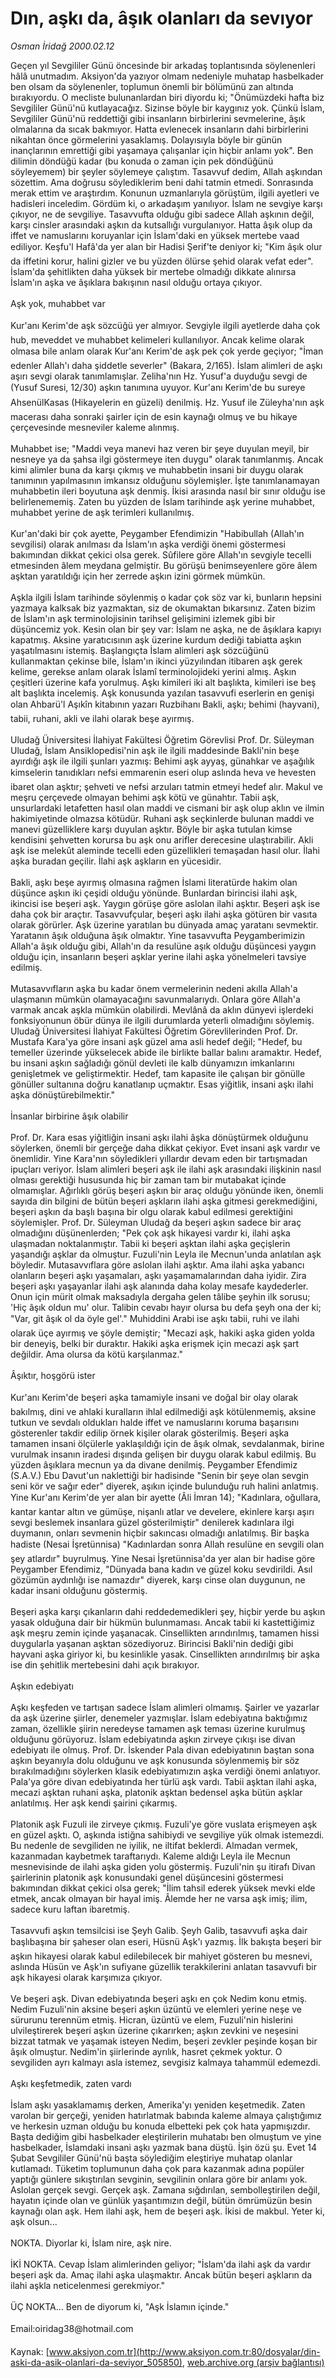 # Dın, aşkı da, âşık olanları da sevıyor

*Osman İridağ 2000.02.12*

<div class="pNewsDetailMainContent ctx_content" itemprop="articleBody">
 Geçen yıl Sevgililer Günü öncesinde bir arkadaş toplantısında söylenenleri hâlâ unutmadım. Aksiyon'da yazıyor olmam nedeniyle muhatap hasbelkader ben olsam da söylenenler, toplumun önemli bir bölümünü zan altında bırakıyordu. O mecliste bulunanlardan biri diyordu ki; "Önümüzdeki hafta biz Sevgililer Günü'nü kutlayacağız. Sizinse böyle bir kaygınız yok. Çünkü İslam, Sevgililer Günü'nü reddettiği gibi insanların birbirlerini sevmelerine, âşık olmalarına da sıcak bakmıyor. Hatta evlenecek insanların dahi birbirlerini nikahtan önce görmelerini yasaklamış. Dolayısıyla böyle bir günün inançlarının emrettiği gibi yaşamaya çalışanlar için hiçbir anlamı yok". Ben dilimin döndüğü kadar (bu konuda o zaman için pek döndüğünü söyleyemem) bir şeyler söylemeye çalıştım. Tasavvuf dedim, Allah aşkından sözettim. Ama doğrusu söylediklerim beni dahi tatmin etmedi. Sonrasında merak ettim ve araştırdım. Konunun uzmanlarıyla görüştüm, ilgili ayetleri ve hadisleri inceledim. Gördüm ki, o arkadaşım yanılıyor. İslam ne sevgiye karşı çıkıyor, ne de sevgiliye. Tasavvufta olduğu gibi sadece Allah aşkının değil, karşı cinsler arasındaki aşkın da kutsallığı vurgulanıyor. Hatta âşık olup da iffet ve namuslarını koruyanlar için İslam'daki en yüksek mertebe vaad ediliyor. Keşfu'l Hafâ'da yer alan bir Hadisi Şerif'te deniyor ki; "Kim âşık olur da iffetini korur, halini gizler ve bu yüzden ölürse şehid olarak vefat eder". İslam'da şehitlikten daha yüksek bir mertebe olmadığı dikkate alınırsa İslam'ın aşka ve âşıklara bakışının nasıl olduğu ortaya çıkıyor.
 <br/>
 <br/>
 Aşk yok, muhabbet var
 <br/>
 <br/>
 Kur'anı Kerim'de aşk sözcüğü yer almıyor. Sevgiyle ilgili ayetlerde daha çok hub, meveddet ve muhabbet kelimeleri kullanılıyor. Ancak kelime olarak olmasa bile anlam olarak Kur'anı Kerim'de aşk pek çok yerde geçiyor; "İman edenler Allah'ı daha şiddetle severler" (Bakara, 2/165). İslam alimleri de aşkı aşırı sevgi olarak tanımlamışlar. Zeliha'nın Hz. Yusuf'a duyduğu sevgi de (Yusuf Suresi, 12/30) aşkın tanımına uyuyor. Kur'anı Kerim'de bu sureye AhsenülKasas (Hikayelerin en güzeli) denilmiş. Hz. Yusuf ile Züleyha'nın aşk macerası daha sonraki şairler için de esin kaynağı olmuş ve bu hikaye çerçevesinde mesneviler kaleme alınmış.
 <br/>
 <br/>
 Muhabbet ise; "Maddi veya manevi haz veren bir şeye duyulan meyil, bir nesneye ya da şahsa ilgi göstermeye iten duygu" olarak tanımlanmış. Ancak kimi alimler buna da karşı çıkmış ve muhabbetin insani bir duygu olarak tanımının yapılmasının imkansız olduğunu söylemişler. İşte tanımlanamayan muhabbetin ileri boyutuna aşk denmiş. İkisi arasında nasıl bir sınır olduğu ise belirlenememiş. Zaten bu yüzden de İslam tarihinde aşk yerine muhabbet, muhabbet yerine de aşk terimleri kullanılmış.
 <br/>
 <br/>
 Kur'an'daki bir çok ayette, Peygamber Efendimizin "Habibullah (Allah'ın sevgilisi) olarak anılması da İslam'ın aşka verdiği önemi göstermesi bakımından dikkat çekici olsa gerek. Sûfilere göre Allah'ın sevgiyle tecelli etmesinden âlem meydana gelmiştir. Bu görüşü benimseyenlere göre âlem aşktan yaratıldığı için her zerrede aşkın izini görmek mümkün.
 <br/>
 <br/>
 Aşkla ilgili İslam tarihinde söylenmiş o kadar çok söz var ki, bunların hepsini yazmaya kalksak biz yazmaktan, siz de okumaktan bıkarsınız. Zaten bizim de İslam'ın aşk terminolojisinin tarihsel gelişimini izlemek gibi bir düşüncemiz yok. Kesin olan bir şey var: İslam ne aşka, ne de âşıklara kapıyı kapatmış. Aksine yaratıcısının aşk üzerine kurdum dediği tabiatta aşkın yaşatılmasını istemiş. Başlangıçta İslam alimleri aşk sözcüğünü kullanmaktan çekinse bile, İslam'ın ikinci yüzyılından itibaren aşk gerek kelime, gerekse anlam olarak İslamî terminolojideki yerini almış. Aşkın çeşitleri üzerine kafa yorulmuş. Aşkı kimileri iki alt başlıkta, kimileri ise beş alt başlıkta incelemiş. Aşk konusunda yazılan tasavvufi eserlerin en genişi olan Ahbarü'l Aşıkîn kitabının yazarı Ruzbihanı Bakli, aşkı; behimi (hayvani), tabii, ruhani, akli ve ilahi olarak beşe ayırmış.
 <br/>
 <br/>
 Uludağ Üniversitesi İlahiyat Fakültesi Öğretim Görevlisi Prof. Dr. Süleyman Uludağ, İslam Ansiklopedisi'nin aşk ile ilgili maddesinde Bakli'nin beşe ayırdığı aşk ile ilgili şunları yazmış: Behimi aşk ayyaş, günahkar ve aşağılık kimselerin tanıdıkları nefsi emmarenin eseri olup aslında heva ve hevesten ibaret olan aşktır; şehveti ve nefsi arzuları tatmin etmeyi hedef alır. Makul ve meşru çerçevede olmayan behimi aşk kötü ve günahtır. Tabii aşk, unsurlardaki letafetten hasıl olan maddi ve cismani bir aşk olup aklın ve ilmin hakimiyetinde olmazsa kötüdür. Ruhani aşk seçkinlerde bulunan maddi ve manevi güzelliklere karşı duyulan aşktır. Böyle bir aşka tutulan kimse kendisini şehvetten korursa bu aşk onu arifler derecesine ulaştırabilir. Akli aşk ise melekût aleminde tecelli eden güzellikleri temaşadan hasıl olur. İlahi aşka buradan geçilir. İlahi aşk aşkların en yücesidir.
 <br/>
 <br/>
 Bakli, aşkı beşe ayırmış olmasına rağmen İslami literatürde hakim olan düşünce aşkın iki çeşidi olduğu yönünde. Bunlardan birincisi ilahi aşk, ikincisi ise beşeri aşk. Yaygın görüşe göre aslolan ilahi aşktır. Beşeri aşk ise daha çok bir araçtır. Tasavvufçular, beşeri aşkı ilahi aşka götüren bir vasıta olarak görürler. Aşk üzerine yaratılan bu dünyada amaç yaratanı sevmektir. Yaratanın âşık olduğuna âşık olmaktır. Yine tasavvufta Peygamberimizin Allah'a âşık olduğu gibi, Allah'ın da resulüne aşık olduğu düşüncesi yaygın olduğu için, insanların beşeri aşklar yerine ilahi aşka yönelmeleri tavsiye edilmiş.
 <br/>
 <br/>
 Mutasavvıfların aşka bu kadar önem vermelerinin nedeni akılla Allah'a ulaşmanın mümkün olamayacağını savunmalarıydı. Onlara göre Allah'a varmak ancak aşkla mümkün olabilirdi. Mevlânâ da aklın dünyevi işlerdeki fonksiyonunun öbür dünya ile ilgili durumlarda yeterli olmadığını söylemiş. Uludağ Üniversitesi İlahiyat Fakültesi Öğretim Görevlilerinden Prof. Dr. Mustafa Kara'ya göre insani aşk güzel ama asli hedef değil; "Hedef, bu temeller üzerinde yükselecek abide ile birlikte ballar balını aramaktır. Hedef, bu insani aşkın sağladığı gönül devleti ile kalb dünyamızın imkanlarını genişletmek ve geliştirmektir. Hedef, tam kapasite ile çalışan bir gönülle gönüller sultanına doğru kanatlanıp uçmaktır. Esas yiğitlik, insani aşkı ilahi aşka dönüştürebilmektir."
 <br/>
 <br/>
 İnsanlar birbirine âşık olabilir
 <br/>
 <br/>
 Prof. Dr. Kara esas yiğitliğin insani aşkı ilahi âşka dönüştürmek olduğunu söylerken, önemli bir gerçeğe daha dikkat çekiyor. Evet insani aşk vardır ve önemlidir. Yine Kara'nın söyledikleri yıllardır devam eden bir tartışmadan ipuçları veriyor. İslam alimleri beşeri aşk ile ilahi aşk arasındaki ilişkinin nasıl olması gerektiği hususunda hiç bir zaman tam bir mutabakat içinde olmamışlar. Ağırlıklı görüş beşeri aşkın bir araç olduğu yönünde iken, önemli sayıda din bilgini de bütün beşeri aşkların ilahi aşka gitmesi gerekmediğini, beşeri aşkın da başlı başına bir olgu olarak kabul edilmesi gerektiğini söylemişler. Prof. Dr. Süleyman Uludağ da beşeri aşkın sadece bir araç olmadığını düşünenlerden; "Pek çok aşk hikayesi vardır ki, ilahi aşka ulaşmadan noktalanmıştır. Tabii ki beşeri aşktan ilahi aşka geçişlerin yaşandığı aşklar da olmuştur. Fuzuli'nin Leyla ile Mecnun'unda anlatılan aşk böyledir. Mutasavvıflara göre aslolan ilahi aşktır. Ama ilahi aşka yabancı olanların beşeri aşkı yaşamaları, aşkı yaşamamalarından daha iyidir. Zira beşeri aşkı yaşayanlar ilahi aşk alanında daha kolay mesafe kaydederler. Onun için mürit olmak maksadıyla dergaha gelen tâlibe şeyhin ilk sorusu; 'Hiç âşık oldun mu' olur. Talibin cevabı hayır olursa bu defa şeyh ona der ki; "Var, git âşık ol da öyle gel'." Muhiddini Arabi ise aşkı tabii, ruhi ve ilahi olarak üçe ayırmış ve şöyle demiştir; "Mecazi aşk, hakiki aşka giden yolda bir deneyiş, belki bir duraktır. Hakiki aşka erişmek için mecazi aşk şart değildir. Ama olursa da kötü karşılanmaz."
 <br/>
 <br/>
 Âşıktır, hoşgörü ister
 <br/>
 <br/>
 Kur'anı Kerim'de beşeri aşka tamamiyle insani ve doğal bir olay olarak bakılmış, dini ve ahlaki kuralların ihlal edilmediği aşk kötülenmemiş, aksine tutkun ve sevdalı oldukları halde iffet ve namuslarını koruma başarısını gösterenler takdir edilip örnek kişiler olarak gösterilmiş. Beşeri aşka tamamen insani ölçülerle yaklaşıldığı için de âşık olmak, sevdalanmak, birine vurulmak insanın iradesi dışında gelişen bir duygu olarak kabul edilmiş. Bu yüzden âşıklara mecnun ya da divane denilmiş. Peygamber Efendimiz (S.A.V.) Ebu Davut'un naklettiği bir hadisinde "Senin bir şeye olan sevgin seni kör ve sağır eder" diyerek, aşıkın içinde bulunduğu ruh halini anlatmış. Yine Kur'anı Kerim'de yer alan bir ayette (Âli İmran 14); "Kadınlara, oğullara, kantar kantar altın ve gümüşe, nişanlı atlar ve develere, ekinlere karşı aşırı sevgi beslemek insanlara güzel gösterilmiştir" denilerek kadınlara ilgi duymanın, onları sevmenin hiçbir sakıncası olmadığı anlatılmış. Bir başka hadiste (Nesai İşretünnisa) "Kadınlardan sonra Allah resulüne en sevgili olan şey atlardır" buyrulmuş. Yine Nesai İşretünnisa'da yer alan bir hadise göre Peygamber Efendimiz, "Dünyada bana kadın ve güzel koku sevdirildi. Asıl gözümün aydınlığı ise namazdır" diyerek, karşı cinse olan duygunun, ne kadar insani olduğunu göstermiş.
 <br/>
 <br/>
 Beşeri aşka karşı çıkanların dahi reddedemedikleri şey, hiçbir yerde bu aşkın yasak olduğuna dair bir hükmün bulunmaması. Ancak tabii ki kastettiğimiz aşk meşru zemin içinde yaşanacak. Cinsellikten arındırılmış, tamamen hissi duygularla yaşanan aşktan sözediyoruz. Birincisi Bakli'nin dediği gibi hayvani aşka giriyor ki, bu kesinlikle yasak. Cinsellikten arındırılmış bir aşka ise din şehitlik mertebesini dahi açık bırakıyor.
 <br/>
 <br/>
 Aşkın edebiyatı
 <br/>
 <br/>
 Aşkı keşfeden ve tartışan sadece İslam alimleri olmamış. Şairler ve yazarlar da aşk üzerine şiirler, denemeler yazmışlar. İslam edebiyatına baktığımız zaman, özellikle şiirin neredeyse tamamen aşk teması üzerine kurulmuş olduğunu görüyoruz. İslam edebiyatında aşkın zirveye çıkışı ise divan edebiyatı ile olmuş. Prof. Dr. İskender Pala divan edebiyatının baştan sona aşkın beyanıyla dolu olduğunu ve aşk konusunda söylenmemiş bir söz bırakılmadığını söylerken klasik edebiyatımızın aşka verdiği önemi anlatıyor. Pala'ya göre divan edebiyatında her türlü aşk vardı. Tabii aşktan ilahi aşka, mecazi aşktan ruhani aşka, platonik aşktan bedensel aşka bütün aşklar anlatılmış. Her aşk kendi şairini çıkarmış.
 <br/>
 <br/>
 Platonik aşk Fuzuli ile zirveye çıkmış. Fuzuli'ye göre vuslata erişmeyen aşk en güzel aşktı. O, aşkında istiğna sahibiydi ve sevgiliye yük olmak istemezdi. Bu nedenle de sevgiliden ne iyilik, ne iltifat beklerdi. Almadan vermek, kazanmadan kaybetmek taraftarıydı. Kaleme aldığı Leyla ile Mecnun mesnevisinde de ilahi aşka giden yolu göstermiş. Fuzuli'nin şu itirafı Divan şairlerinin platonik aşk konusundaki genel düşüncesini göstermesi bakımından dikkat çekici olsa gerek; "İlim tahsil ederek yüksek mevki elde etmek, ancak olmayan bir hayal imiş. Âlemde her ne varsa aşk imiş; ilim, sadece kuru laftan ibaretmiş.
 <br/>
 <br/>
 Tasavvufi aşkın temsilcisi ise Şeyh Galib. Şeyh Galib, tasavvufi aşka dair başlıbaşına bir şaheser olan eseri, Hüsnü Aşk'ı yazmış. İlk bakışta beşeri bir aşkın hikayesi olarak kabul edilebilecek bir mahiyet gösteren bu mesnevi, aslında Hüsün ve Aşk'ın sufiyane güzellik terakkilerini anlatan tasavvufi bir aşk hikayesi olarak karşımıza çıkıyor.
 <br/>
 <br/>
 Ve beşeri aşk. Divan edebiyatında beşeri aşkı en çok Nedim konu etmiş. Nedim Fuzuli'nin aksine beşeri aşkın üzüntü ve elemleri yerine neşe ve sürurunu terennüm etmiş. Hicran, üzüntü ve elem, Fuzuli'nin hislerini ulvileştirerek beşeri aşkın üzerine çıkarırken; aşkın zevkini ve neşesini bizzat tatmak ve yaşamak isteyen Nedim, beşeri zevkler peşinde koşan bir âşık olmuştur. Nedim'in şiirlerinde ayrılık, hasret çekmek yoktur. O sevgiliden ayrı kalmayı asla istemez, sevgisiz kalmaya tahammül edemezdi.
 <br/>
 <br/>
 Aşkı keşfetmedik, zaten vardı
 <br/>
 <br/>
 İslam aşkı yasaklamamış derken, Amerika'yı yeniden keşetmedik. Zaten varolan bir gerçeği, yeniden hatırlatmak babında kaleme almaya çalıştığımız ve herkesin uzman olduğu bu konuda elbetteki pek çok hata yapmışızdır. Başta dediğim gibi hasbelkader eleştirilerin muhatabı ben olmuştum ve yine hasbelkader, İslamdaki insani aşkı yazmak bana düştü. İşin özü şu. Evet 14 Şubat Sevgililer Günü'nü başta söylediğim eleştiriye muhatap olanlar kutlamadı. Tüketim toplumunun daha çok para kazanmak adına popüler yaptığı günlere sıkıştırılan sevginin, sevgilinin onlara göre bir anlamı yok. Aslolan gerçek sevgi. Gerçek aşk. Zamana sığdırılan, sembolleştirilen değil, hayatın içinde olan ve günlük yaşantımızın değil, bütün ömrümüzün besin kaynağı olan aşk. Hem ilahi aşk, hem de beşeri aşk. İkisi de makbul. Yeter ki, aşk olsun...
 <br/>
 <br/>
 NOKTA. Diyorlar ki, İslam nire, aşk nire.
 <br/>
 <br/>
 İKİ NOKTA. Cevap İslam alimlerinden geliyor; "İslam'da ilahi aşk da vardır beşeri aşk da. Amaç ilahi aşka ulaşmaktır. Ancak bütün beşeri aşkların da ilahi aşkla neticelenmesi gerekmiyor."
 <br/>
 <br/>
 ÜÇ NOKTA... Ben de diyorum ki, "Aşk İslamın içinde."
 <br/>
 <br/>
 Email:oiridag38@hotmail.com
 <br/>
</div>


Kaynak: [www.aksiyon.com.tr](http://www.aksiyon.com.tr:80/dosyalar/din-aski-da-asik-olanlari-da-seviyor_505850), [web.archive.org (arşiv bağlantısı)](http://web.archive.org/web/20160304081128/http://www.aksiyon.com.tr:80/dosyalar/din-aski-da-asik-olanlari-da-seviyor_505850)
